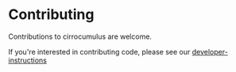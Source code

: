Contributing
============

Contributions to cirrocumulus are welcome.


If you're interested in contributing code, please see our [developer-instructions](https://cirrocumulus.readthedocs.io/en/latest/installation.html#developer-instructions)
